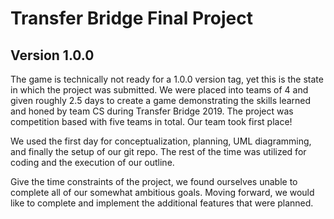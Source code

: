 # Transfer Bridge Final Project
## Version 1.0.0

The game is technically not ready for a 1.0.0 version tag, yet this is the state in which the project was submitted. We were placed into teams of 4 and given roughly 2.5 days to create a game demonstrating the skills learned and honed by team CS during Transfer Bridge 2019. The project was competition based with five teams in total. Our team took first place!

We used the first day for conceptualization, planning, UML diagramming, and finally the setup of our git repo. The rest of the time was utilized for coding and the execution of our outline.

Give the time constraints of the project, we found ourselves unable to complete all of our somewhat ambitious goals. Moving forward, we would like to complete and implement the additional features that were planned. 
